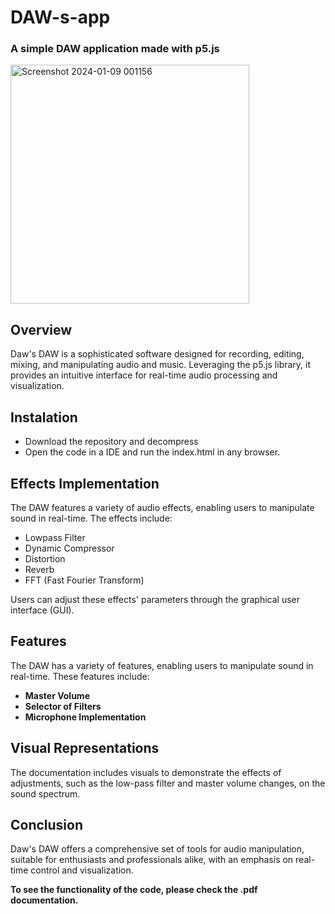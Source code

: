 # DAW-s-app
### A simple DAW application made with p5.js  
<img width="382" alt="Screenshot 2024-01-09 001156" src="https://github.com/joseortega9988/DAW-s-app/assets/77720475/e8884350-aabc-4ae2-bdcd-1919585b1cf0">

## Overview

Daw's DAW is a sophisticated software designed for recording, editing, mixing, and manipulating audio and music. Leveraging the p5.js library, it provides an intuitive interface for real-time audio processing and visualization.

## Instalation 
- Download the repository and decompress
- Open the code in a IDE and run the index.html in any browser. 

## Effects Implementation

The DAW features a variety of audio effects, enabling users to manipulate sound in real-time. The effects include:

- Lowpass Filter
- Dynamic Compressor
- Distortion
- Reverb
- FFT (Fast Fourier Transform)

Users can adjust these effects' parameters through the graphical user interface (GUI).

## Features

The DAW has a variety of features, enabling users to manipulate sound in real-time. These features include:

- **Master Volume**
- **Selector of Filters**
- **Microphone Implementation**

## Visual Representations

The documentation includes visuals to demonstrate the effects of adjustments, such as the low-pass filter and master volume changes, on the sound spectrum.

## Conclusion

Daw's DAW offers a comprehensive set of tools for audio manipulation, suitable for enthusiasts and professionals alike, with an emphasis on real-time control and visualization.

**To see the functionality of the code, please check the .pdf documentation.**
